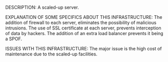 DESCRIPTION:
A scaled-up server.

EXPLANATION OF SOME SPECIFICS ABOUT THIS INFRASTRUCTURE:
The addition of firewall to each server, eliminates the possibility of malicious intrusions. The use of SSL certificate at each server, prevents interception of data by hackers. The addition of an extra load balancer prevents it being a SPOF.

ISSUES WITH THIS INFRASTRUCTURE:
The major issue is the high cost of maintenance due to the scaled-up facilities.
